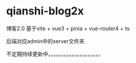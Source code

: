 # qianshi-blog2x
博客2.0 基于vite + vue3 + pinia + vue-router4 + ts

后端对应admin中的server文件夹

不定期持续更新中。。。。。。。。。。。。。。。。。。。。
